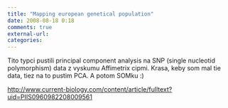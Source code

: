 ```yaml
---
title: "Mapping european genetical population"
date: 2008-08-18 0:18
comments: true
external-url:
categories:
---
```

Tito typci pustili principal component analysis na SNP (single nucleotid polymorphism) data z vyskumu Affimetrix cipmi. Krasa, keby som mal tie data, tiez na to pustim PCA. A potom SOMku :)

<http://www.current-biology.com/content/article/fulltext?uid=PIIS0960982208009561>
